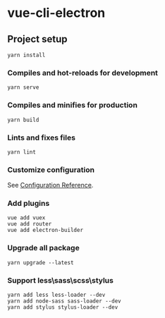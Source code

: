 # vue-cli-electron

## Project setup
```
yarn install
```

### Compiles and hot-reloads for development
```
yarn serve
```

### Compiles and minifies for production
```
yarn build
```

### Lints and fixes files
```
yarn lint
```

### Customize configuration
See [Configuration Reference](https://cli.vuejs.org/config/).

### Add plugins
```
vue add vuex
vue add router
vue add electron-builder
```

### Upgrade all package
```
yarn upgrade --latest
```

### Support less\sass\scss\stylus
```
yarn add less less-loader --dev
yarn add node-sass sass-loader --dev
yarn add stylus stylus-loader --dev
```